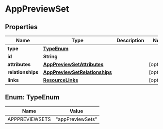 

# AppPreviewSet


## Properties

| Name | Type | Description | Notes |
|------------ | ------------- | ------------- | -------------|
|**type** | [**TypeEnum**](#TypeEnum) |  |  |
|**id** | **String** |  |  |
|**attributes** | [**AppPreviewSetAttributes**](AppPreviewSetAttributes.md) |  |  [optional] |
|**relationships** | [**AppPreviewSetRelationships**](AppPreviewSetRelationships.md) |  |  [optional] |
|**links** | [**ResourceLinks**](ResourceLinks.md) |  |  [optional] |



## Enum: TypeEnum

| Name | Value |
|---- | -----|
| APPPREVIEWSETS | &quot;appPreviewSets&quot; |



